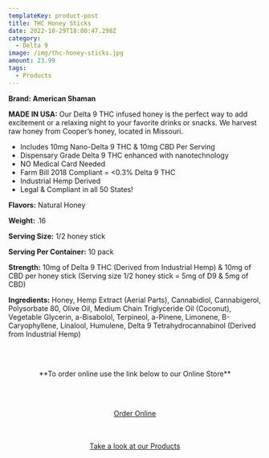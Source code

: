 ```yaml
---
templateKey: product-post
title: THC Honey Sticks
date: 2022-10-29T18:00:47.298Z
category:
  - Delta 9
image: /img/thc-honey-sticks.jpg
amount: 23.99
tags:
  - Products
---
```

**Brand:  American Shaman**

**MADE IN USA:** Our Delta 9 THC infused honey is the perfect way to add excitement or a relaxing night to your favorite drinks or snacks. We harvest raw honey from Cooper’s honey, located in Missouri.

* Includes 10mg Nano-Delta 9 THC & 10mg CBD Per Serving
* Dispensary Grade Delta 9 THC enhanced with nanotechnology
* NO Medical Card Needed
* Farm Bill 2018 Compliant = <0.3% Delta 9 THC
* Industrial Hemp Derived
* Legal & Compliant in all 50 States! <br>

**Flavors:** Natural Honey

**Weight:** .16

**Serving Size:** 1/2 honey stick

**Serving Per Container:** 10 pack

**Strength:** 10mg of Delta 9 THC (Derived from Industrial Hemp) & 10mg of CBD per honey stick (Serving size 1/2 honey stick = 5mg of D9 & 5mg of CBD)

**Ingredients:** Honey, Hemp Extract (Aerial Parts), Cannabidiol, Cannabigerol, Polysorbate 80, Olive Oil, Medium Chain Triglyceride Oil (Coconut), Vegetable Glycerin, a-Bisabolol, Terpineol, a-Pinene, Limonene, B-Caryophyllene, Linalool, Humulene, Delta 9 Tetrahydrocannabinol (Derived from Industrial Hemp)

<br><br>

<Center>

\*\*To order online use the link below to our Online Store\*\*

<br><br>

<Center><a class="link-view-more-products" target="_blank" href="https://capitalcbd.shop/product/delta-9-thc-honey-sticks-american-shaman/">Order Online</a></

<br><br><br>

<Center><a class="link-view-more-products" target="_blank" href="https://capitalamericanshaman.com/products">Take a look at our Products</a></Center>

<br><br>